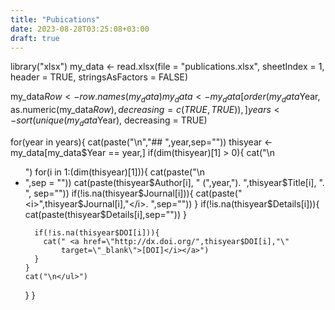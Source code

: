 ```yaml
---
title: "Pubications"
date: 2023-08-28T03:25:08+03:00
draft: true
---
```


library("xlsx")
my_data <- read.xlsx(file = "publications.xlsx", sheetIndex = 1, 
                     header = TRUE, stringsAsFactors = FALSE)

my_data$Row <- row.names(my_data)
my_data <- my_data[order(my_data$Year, as.numeric(my_data$Row), 
                         decreasing = c(TRUE, TRUE)), ]
years <- sort(unique(my_data$Year), decreasing = TRUE)

for(year in years){
  cat(paste("\n","## ",year,sep=""))
  thisyear <- my_data[my_data$Year == year,]
  if(dim(thisyear)[1] > 0){
    cat("\n<ul>")
    for(i in 1:(dim(thisyear)[1])){
      cat(paste("\n<li>",sep = ""))
      cat(paste(thisyear$Author[i], " (",year,"). ",thisyear$Title[i], ". ", sep=""))
      if(!is.na(thisyear$Journal[i])){
        cat(paste("<i>",thisyear$Journal[i],"</i>. ",sep="")) 
      }
      if(!is.na(thisyear$Details[i])){ 
        cat(paste(thisyear$Details[i],sep="")) 
      }
      
      if(!is.na(thisyear$DOI[i])){
        cat(" <a href=\"http://dx.doi.org/",thisyear$DOI[i],"\" 
            target=\"_blank\">[DOI]</i></a>")  
      }
    }
    cat("\n</ul>")
  }
}
